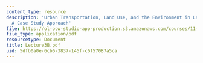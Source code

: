 ```yaml
---
content_type: resource
description: 'Urban Transportation, Land Use, and the Environment in Latin America:
  A Case Study Approach'
file: https://ol-ocw-studio-app-production.s3.amazonaws.com/courses/11-943j-urban-transportation-land-use-and-the-environment-spring-2002/5dfb0a0e6cb63837145fc6f57087a5ca_Lecture3B.pdf
file_type: application/pdf
resourcetype: Document
title: Lecture3B.pdf
uid: 5dfb0a0e-6cb6-3837-145f-c6f57087a5ca
---
```

